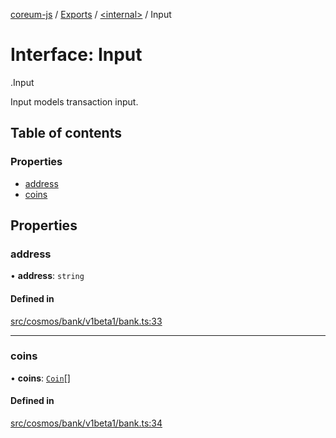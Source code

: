 [coreum-js](../README.md) / [Exports](../modules.md) / [<internal\>](../modules/internal_.md) / Input

# Interface: Input

[<internal>](../modules/internal_.md).Input

Input models transaction input.

## Table of contents

### Properties

- [address](internal_.Input.md#address)
- [coins](internal_.Input.md#coins)

## Properties

### address

• **address**: `string`

#### Defined in

[src/cosmos/bank/v1beta1/bank.ts:33](https://github.com/CooperFoundation/coreum-js/blob/f8fbe50/src/cosmos/bank/v1beta1/bank.ts#L33)

___

### coins

• **coins**: [`Coin`](../modules/internal_.md#coin)[]

#### Defined in

[src/cosmos/bank/v1beta1/bank.ts:34](https://github.com/CooperFoundation/coreum-js/blob/f8fbe50/src/cosmos/bank/v1beta1/bank.ts#L34)
